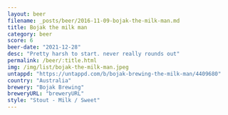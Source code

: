 ```yaml
---
layout: beer
filename: _posts/beer/2016-11-09-bojak-the-milk-man.md
title: Bojak the milk man
category: beer
score: 6
beer-date: "2021-12-28"
desc: "Pretty harsh to start. never really rounds out"
permalink: /beer/:title.html
img: /img/list/bojak-the-milk-man.jpeg
untappd: "https://untappd.com/b/bojak-brewing-the-milk-man/4409680"
country: "Australia"
brewery: "Bojak Brewing"
breweryURL: "breweryURL"
style: "Stout - Milk / Sweet"
---
```

